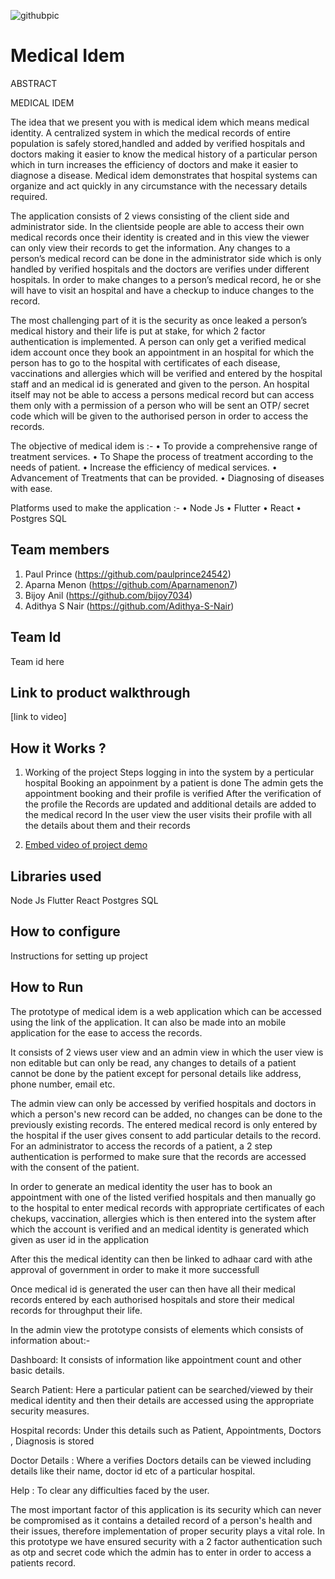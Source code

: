 ![githubpic](https://user-images.githubusercontent.com/126552313/221784874-670cd550-8440-4f18-bc5e-44257752c230.png)

# Medical Idem

ABSTRACT

MEDICAL IDEM

The idea that we present you with is medical idem which means medical identity. A centralized system in which the medical records of entire population is safely stored,handled and added by verified hospitals and doctors making it easier to know the medical history of a particular person which in turn increases the efficiency of doctors and make it easier to diagnose  a disease. Medical idem demonstrates that hospital systems can organize and act quickly in any circumstance with the necessary details required. 

The application consists of 2 views consisting of the  client side and administrator side. In the clientside people are able to access their own medical records once their identity is created and in this view the viewer can only view their records to get the information. Any changes to a person’s medical record can be done in the administrator side which is only handled by verified hospitals and the doctors are verifies under different hospitals. In order to make changes to a person’s medical record, he or she will have to visit an hospital and have a checkup to induce changes to the record.

The most challenging part of it is the security as once leaked a person’s medical history and their life is put at stake, for which 2 factor authentication is implemented. A person can only get a verified medical idem account once they book an appointment in an hospital for which the person has to go to the hospital with certificates of each disease, vaccinations and allergies which will be verified and entered by the hospital staff and an medical id is generated and given to the person. An hospital itself may not be able to access a persons medical record but can access them only with a permission of a person who will be sent an OTP/ secret code which will be given to the authorised person in order  to access the records.

The objective of medical idem is  :-
•	To provide a comprehensive range of treatment services.
•	To Shape the process of treatment according to the needs of patient. 
•	Increase the efficiency of medical services.
•	Advancement of Treatments that can be provided.
•	Diagnosing of diseases with ease.

 Platforms used to make the application   :-
•	Node Js
•	Flutter
•	React 
•	Postgres SQL


## Team members
1. Paul Prince (https://github.com/paulprince24542)
2. Aparna Menon (https://github.com/Aparnamenon7)
3. Bijoy Anil  (https://github.com/bijoy7034)
4. Adithya S Nair (https://github.com/Adithya-S-Nair)
## Team Id
Team id here
## Link to product walkthrough
[link to video]
## How it Works ?
1. Working of the project 
Steps
logging in into the system by a perticular hospital 
Booking an appoinment by a patient is done
The admin gets the appointment booking and their profile is verified
After the verification of the profile the Records are updated and additional details are added to the medical record
In the user view the user visits their profile with all the details about them and their records

2. [Embed video of project demo](https://drive.google.com/file/d/15vscj_UG0zmZNnn_7aNe7BuJBDFU-iEC/view?usp=share_link)
## Libraries used
Node Js
Flutter
React
Postgres SQL
## How to configure
Instructions for setting up project
## How to Run
The prototype of medical idem is a web application which can be accessed using the link of the application. It can also be made into an mobile application for the ease to access the records.

It consists of 2 views user view and an admin view in which the user view is non editable but can only be read, any changes to details of a patient cannot be done by the patient except for personal details like address, phone number, email etc. 

The admin view can only be accessed by verified hospitals and doctors in which a person's new record can be added, no changes can be done to the previously existing records. The entered medical record is only entered by the hospital if the user gives consent to add particular details to the record. For an administrator to access the records of a patient, a 2 step authentication is performed to make sure that the records are accessed with the consent of the patient.

In order to generate an medical identity the user has to book an appointment with one of the listed verified hospitals and then manually go to the hospital to enter medical records with appropriate certificates of each chekups, vaccination, allergies which is then entered into the system after which the account is verified and an medical identity is generated which given as user id in the application

After this the medical identity can then be linked to adhaar card with athe approval of government in order to make it more successfull

Once medical id is generated the user can then have all their medical records entered by each authorised hospitals and store their medical records for throughput their life.

In the admin view the prototype consists of elements  which consists of information about:-

Dashboard: It consists of information like appointment count and other basic details.

Search Patient: Here a particular patient can be searched/viewed by their medical identity and then their details are accessed using the appropriate security measures.

Hospital records: Under this details such as Patient, Appointments, Doctors , Diagnosis is stored

Doctor Details : Where a verifies Doctors details can be viewed including details like their name, doctor id etc of a particular hospital.

Help : To clear any difficulties faced by the user.

The most important factor of this application is its security which can never be compromised as it contains a detailed record of a person's health and their issues, therefore implementation of proper security plays a vital role. In this prototype we have ensured security with a 2 factor authentication such as otp and secret code which the admin has to enter in order to access a patients record. 


